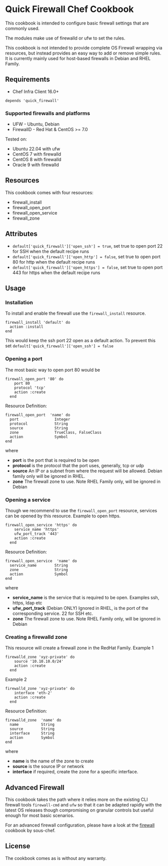 # Quick Firewall Chef Cookbook

This cookbook is intended to configure basic firewall settings that are commonly used.

The modules make use of firewalld or ufw to set the rules.

This cookbook is not intended to provide complete OS Firewall wrapping via resources, but instead provides an easy way to add or remove simple rules. It is currently mainly used for host-based firewalls in Debian and RHEL Family.


## Requirements

- Chef Infra Client 16.0+

```
depends 'quick_firewall'
```


### Supported firewalls and platforms
- UFW - Ubuntu, Debian
- FirewallD - Red Hat & CentOS >= 7.0

Tested on:

- Ubuntu 22.04 with ufw
- CentOS 7 with firewalld
- CentOS 8 with firewalld
- Oracle 9 with firewalld

## Resources

This cookbook comes with four resources:
- firewall_install
- firewall_open_port
- firewall_open_service
- firewall_zone


## Attributes

- `default['quick_firewall']['open_ssh'] = true`, set true to open port 22 for SSH when the default recipe runs
- `default['quick_firewall']['open_http'] = false`, set true to open port 80 for http when the default recipe runs
- `default['quick_firewall']['open_https'] = false`, set true to open port 443 for https when the default recipe runs

## Usage
### Installation
To install and enable the firewall use the `firewall_install` resource.
```
firewall_install 'default' do
  action :install
end
```
This would keep the ssh port 22 open as a default action.
To prevent this set 
`default['quick_firewall']['open_ssh'] = false`

### Opening a port
The most basic way to open port 80 would be
```
firewall_open_port '80' do
    port 80
    protocol 'tcp'
    action :create
  end
```

Resource Definition:
```
firewall_open_port  'name' do
  port                Integer
  protocol            String
  source              String
  zone                TrueClass, FalseClass
  action              Symbol
end
```
where
* __port__ is the port that is required to be open
* __protocol__ is the protocol that the port uses, generally, tcp or udp
* __source__ An IP or a subnet from where the request will be allowed. Debian family only will be ignored in RHEL.
* __zone__ The firewall zone to use. Note RHEL Family only, will be ignored in Debian

### Opening a service
Though we recommend to use the `firewall_open_port` resource, services can be opened by this resource.
Example to open https.
```
firewall_open_service 'https' do
    service_name 'https'
    ufw_port_track '443'
    action :create
  end
```
Resource Definition:
```
firewall_open_service  'name' do
  service_name        String
  zone                String
  action              Symbol
end
```
where
* __service_name__ is the service that is required to be open. Examples ssh, https, ldap etc
* __ufw_port_track__ (Debian ONLY) Ignored in RHEL, is the port of the corresponding service. 22 for SSH etc.
* __zone__ The firewall zone to use. Note RHEL Family only, will be ignored in Debian

### Creating a firewalld zone
This resource will create a firewall zone in the RedHat Family.
Example 1
```
firewalld_zone 'xyz-private' do
    source '10.10.10.0/24'
    action :create
  end
```
Example 2
```
firewalld_zone 'xyz-private' do
    interface 'eth-2'
    action :create
  end
```
Resource Definition:
```
firewalld_zone  'name' do
  name          String
  source        String
  interface     String
  action        Symbol
end
```
where
* __name__ is the name of the zone to create
* __source__ is the source IP or network
* __interface__ if required, create the zone for a specific interface.


## Advanced Firewall
This cookbook takes the path where it relies more on the existing CLI firewall tools `firewall-cmd` and `ufw` so that it can be adapted rapidly with the latest OS releases though compromising on granular controls but useful enough for most basic scenarios.

For an advanced firewall configuration, please have a look at the [firewall](https://github.com/sous-chefs/firewall/) cookbook by sous-chef.

## License
The cookbook comes as is without any warranty.
